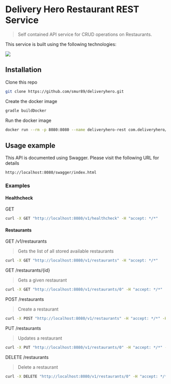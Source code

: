 # Delivery Hero Restaurant REST Service
> Self contained API service for CRUD operations on Restaurants.

This service is built using the following technologies:

![](https://avatars2.githubusercontent.com/u/7225556?s=280&v=4)

## Installation

Clone this repo

```sh
git clone https://github.com/smur89/deliveryhero.git
```

Create the docker image

```sh
gradle buildDocker
```

Run the docker image

```sh
docker run --rm -p 8080:8080 --name deliveryhero-rest com.deliveryhero/restservice:latest  
```

## Usage example

This API is documented using Swagger. Please visit the following URL for details

```sh
http://localhost:8080/swagger/index.html
```

### Examples
#### Healthcheck
GET
```sh
curl -X GET "http://localhost:8080/v1/healthcheck" -H "accept: */*"
```
#### Restaurants
GET /v1/restaurants
> Gets the list of all stored available restaurants

```sh
curl -X GET "http://localhost:8080/v1/restaurants" -H "accept: */*"
```

GET /restaurants/{id}
> Gets a given restaurant

```sh
curl -X GET "http://localhost:8080/v1/restaurants/0" -H "accept: */*"
```

POST /restaurants
> Create a restaurant
```sh
curl -X POST "http://localhost:8080/v1/restaurants" -H "accept: */*" -H "Content-Type: */*" -d "{\"name\":\"string\",\"phoneNo\":\"string\",\"cuisines\":[\"string\"],\"address\":{\"line1\":\"string\",\"line2\":\"string\",\"city\":\"string\",\"country\":\"string\"},\"description\":\"string\"}"
```

PUT /restaurants
> Updates a restaurant

```sh
curl -X PUT "http://localhost:8080/v1/restaurants/0" -H "accept: */*" -H "Content-Type: */*" -d "{\"name\":\"string\",\"phoneNo\":\"string\",\"cuisines\":[\"string\"],\"address\":{\"line1\":\"string\",\"line2\":\"string\",\"city\":\"string\",\"country\":\"string\"},\"description\":\"string\"}"
```

DELETE /restaurants
> Delete a restaurant

```sh
curl -X DELETE "http://localhost:8080/v1/restaurants/0" -H "accept: */*"
```